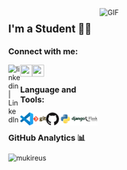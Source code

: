 <img align="right" alt="GIF" src="https://github.com/abhisheknaiidu/abhisheknaiidu/blob/master/code.gif?raw=true" width="320" height="320" />

## I'm a Student 👨‍🎓

### Connect with me:
[<img align="left" alt="linkedin | LinkedIn" width="24px" src="https://raw.githubusercontent.com/peterthehan/peterthehan/master/assets/linkedin.svg" />][linkedin]
[<img align="left" height="24" width="24" src="https://cdn.jsdelivr.net/npm/simple-icons@v4/icons/instagram.svg" />][instagram]
[<img align="left" height="24" width="24" src="https://cdn.jsdelivr.net/npm/simple-icons@v4/icons/gmail.svg" />][gmail]

<br />


### Language and Tools:
[<img align="left" alt="Visual Studio Code" width="26px" src="https://raw.githubusercontent.com/github/explore/80688e429a7d4ef2fca1e82350fe8e3517d3494d/topics/visual-studio-code/visual-studio-code.png" />][vsCode]
[<img align="left" alt="Git" width="26px" src="https://raw.githubusercontent.com/github/explore/80688e429a7d4ef2fca1e82350fe8e3517d3494d/topics/git/git.png" />][git]
[<img align="left" alt="GitHub" width="26px" src="https://raw.githubusercontent.com/github/explore/78df643247d429f6cc873026c0622819ad797942/topics/github/github.png" />][github]
[<img align="left" alt="Python" width="26px" src="https://raw.githubusercontent.com/github/explore/cebd63002168a05a6a642f309227eefeccd92950/topics/python/python.png" />][python]
[<img align="left" alt="Django" width="26px" src="https://raw.githubusercontent.com/github/explore/cebd63002168a05a6a642f309227eefeccd92950/topics/django/django.png" />][django]
[<img align="left" alt="Flask" width="26px" src="https://raw.githubusercontent.com/github/explore/cebd63002168a05a6a642f309227eefeccd92950/topics/flask/flask.png" />][flask]

<br />

### GitHub Analytics 📊

  <img height="180em" align="left" src="https://github-readme-stats.vercel.app/api/top-langs?username=Kaancaki7&show_icons=true&locale=en&layout=compact&langs_count=8&theme=radical" alt="mukireus"/>
</a>

<br />
<br />


[instagram]: https://www.instagram.com/kaancakii/
[linkedin]: https://www.linkedin.com/in/kaancaki0/
[gmail]: mailto:kaancaki0@gmail.com
[vsCode]: https://code.visualstudio.com/
[git]: https://git-scm.com/
[github]: https://github.com/Kaancaki7
[python]: https://www.python.org/
[django]: https://www.djangoproject.com/
[flask]: https://flask.palletsprojects.com/en/2.0.x/
